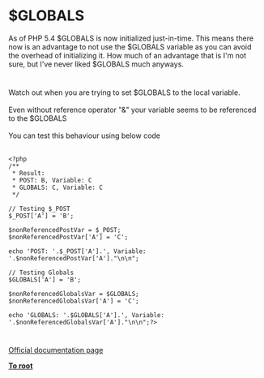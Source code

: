 # $GLOBALS



As of PHP 5.4 $GLOBALS is now initialized just-in-time. This means there now is an advantage to not use the $GLOBALS variable as you can avoid the overhead of initializing it. How much of an advantage that is I&apos;m not sure, but I&apos;ve never liked $GLOBALS much anyways.  

#

Watch out when you are trying to set $GLOBALS to the local variable.<br><br>Even without reference operator "&amp;" your variable seems to be referenced to the $GLOBALS<br><br>You can test this behaviour using below code<br><br>

```
<?php
/**
 * Result:
 * POST: B, Variable: C
 * GLOBALS: C, Variable: C
 */
 
// Testing $_POST
$_POST['A'] = 'B';
 
$nonReferencedPostVar = $_POST;
$nonReferencedPostVar['A'] = 'C';
 
echo 'POST: '.$_POST['A'].', Variable: '.$nonReferencedPostVar['A']."\n\n";
 
// Testing Globals
$GLOBALS['A'] = 'B';
 
$nonReferencedGlobalsVar = $GLOBALS;
$nonReferencedGlobalsVar['A'] = 'C';
 
echo 'GLOBALS: '.$GLOBALS['A'].', Variable: '.$nonReferencedGlobalsVar['A']."\n\n";?>
```
  

#

[Official documentation page](https://www.php.net/manual/en/reserved.variables.globals.php)

**[To root](/README.md)**